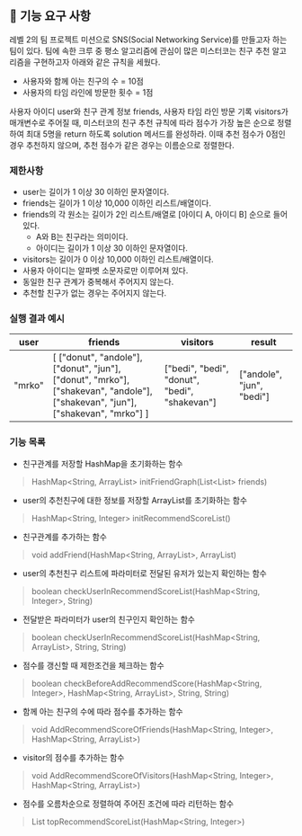 ## 🚀 기능 요구 사항

레벨 2의 팀 프로젝트 미션으로 SNS(Social Networking Service)를 만들고자 하는 팀이 있다. 팀에 속한 크루 중 평소 알고리즘에 관심이 많은 미스터코는 친구 추천 알고리즘을 구현하고자 아래와 같은 규칙을 세웠다.

- 사용자와 함께 아는 친구의 수 = 10점 
- 사용자의 타임 라인에 방문한 횟수 = 1점

사용자 아이디 user와 친구 관계 정보 friends, 사용자 타임 라인 방문 기록 visitors가 매개변수로 주어질 때, 미스터코의 친구 추천 규칙에 따라 점수가 가장 높은 순으로 정렬하여 최대 5명을 return 하도록 solution 메서드를 완성하라. 이때 추천 점수가 0점인 경우 추천하지 않으며, 추천 점수가 같은 경우는 이름순으로 정렬한다.

### 제한사항

- user는 길이가 1 이상 30 이하인 문자열이다.
- friends는 길이가 1 이상 10,000 이하인 리스트/배열이다.
- friends의 각 원소는 길이가 2인 리스트/배열로 [아이디 A, 아이디 B] 순으로 들어있다.
  - A와 B는 친구라는 의미이다.
  - 아이디는 길이가 1 이상 30 이하인 문자열이다.
- visitors는 길이가 0 이상 10,000 이하인 리스트/배열이다.
- 사용자 아이디는 알파벳 소문자로만 이루어져 있다.
- 동일한 친구 관계가 중복해서 주어지지 않는다.
- 추천할 친구가 없는 경우는 주어지지 않는다.

### 실행 결과 예시

| user | friends | visitors | result |
| --- | --- | --- | --- |
| "mrko" | [ ["donut", "andole"], ["donut", "jun"], ["donut", "mrko"], ["shakevan", "andole"], ["shakevan", "jun"], ["shakevan", "mrko"] ] | ["bedi", "bedi", "donut", "bedi", "shakevan"] | ["andole", "jun", "bedi"] |

### 기능 목록
- 친구관계를 저장할 HashMap을 초기화하는 함수
> HashMap<String, ArrayList<String>> initFriendGraph(List<List<String>> friends)

- user의 추천친구에 대한 정보를 저장할 ArrayList를 초기화하는 함수
> HashMap<String, Integer> initRecommendScoreList()

- 친구관계를 추가하는 함수
> void addFriend(HashMap<String, ArrayList<String>>, ArrayList<String>)

- user의 추천친구 리스트에 파라미터로 전달된 유저가 있는지 확인하는 함수
> boolean checkUserInRecommendScoreList(HashMap<String, Integer>, String)

- 전달받은 파라미터가 user의 친구인지 확인하는 함수
> boolean checkUserInRecommendScoreList(HashMap<String, ArrayList<String>>, String, String)

- 점수를 갱신할 때 제한조건을 체크하는 함수
> boolean checkBeforeAddRecommendScore(HashMap<String, Integer>, HashMap<String, ArrayList<String>>, String, String)

- 함께 아는 친구의 수에 따라 점수를 추가하는 함수
> void AddRecommendScoreOfFriends(HashMap<String, Integer>, HashMap<String, ArrayList<String>>)

- visitor의 점수를 추가하는 함수
> void AddRecommendScoreOfVisitors(HashMap<String, Integer>, HashMap<String, ArrayList<String>>)

- 점수를 오름차순으로 정렬하여 주어진 조건에 따라 리턴하는 함수
> List<String> topRecommendScoreList(HashMap<String, Integer>)